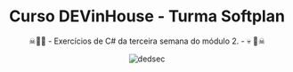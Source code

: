 <div align="center">
  <h1>Curso DEVinHouse - Turma Softplan</h1>
  <p>&#9760;&#129327;&#128128; - Exercícios de C# da terceira semana do módulo 2. - &#128128;	&#129327;&#9760;</p>

  ![dedsec](https://user-images.githubusercontent.com/93289348/156792420-79eb37a3-4906-4ce1-9209-be72ec776ba8.gif)
</div>
